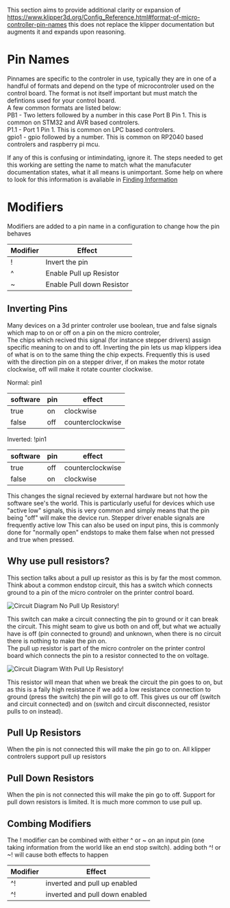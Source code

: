 This section aims to provide additional clarity or expansion of <https://www.klipper3d.org/Config_Reference.html#format-of-micro-controller-pin-names> this does not replace the klipper documentation but augments it and expands upon reasoning.
# Pin Names
Pinnames are specific to the controler in use, typically they are in one of a handful of formats  and depend on the type of microcontroler used on the control board. The format is not itself important but must match the defintions used for your control board.   
A few common formats are listed below:    
PB1 - Two letters followed by a number in this case Port B Pin 1. This is common on STM32 and AVR based controlers.   
P1.1 - Port 1 Pin 1. This is common on LPC based controlers.   
gpio1 - gpio followed by a number. This is common on RP2040 based controlers and raspberry pi mcu.   

If any of this is confusing or intimindating, ignore it. The steps needed to get this working are setting the name to match what the manufacuter documentation states, what it all means is unimportant.
Some help on where to look for this information is avaliable in [Finding Information](FindingInformation.md)

# Modifiers
Modifiers are added to a pin name in a configuration to change how the pin behaves

| Modifier | Effect | 
| ------------ | ------------ |
| ! | Invert the pin | 
| ^ | Enable Pull up Resistor |
| ~ | Enable Pull down Resistor |

## Inverting Pins
Many devices on a 3d printer controler use boolean, true and false signals which map to on or off on a pin on the micro controler,   
The chips which recived this signal  (for instance stepper drivers) assign specific meaning to on and to off. Inverting the pin lets us map klippers idea of what is on to the same thing the chip expects.
Frequently this is used with the direction pin on a stepper driver, if on makes the motor rotate clockwise, off will make it rotate counter clockwise.
   
Normal: pin1

| software | pin | effect |
| ------------ | ------------ | ------------ |
| true | on | clockwise |
| false | off | counterclockwise |

Inverted: !pin1

| software | pin | effect |
| ------------ | ------------ | ------------ |
| true | off | counterclockwise |
| false | on | clockwise |

This changes the signal recieved by external hardware but not how the software see's the world. This is particularly useful for devices which use "active low" signals, this is very common and simply means that the pin being "off" will make the device run. Stepper driver enable signals are frequently active low
This can also be used on input pins, this is commonly done for "normally open" endstops to make them false when not pressed and true when pressed.


## Why use pull resistors?
This section talks about a pull up resistor as this is by far the most common.      
Think about a common endstop circuit, this has a switch which connects ground to a pin of the micro controler on the printer control board.   

![Circuit Diagram No Pull Up Resistory!](Images/WithoutPullUp.svg "Circuit without pullup")   

This switch can make a circuit connecting the pin to ground or it can break the circuit.
This might seam to give us both on and off, but what we actually have is off (pin connected to ground) and unknown, when there is no circuit there is nothing to make the pin on.   
The pull up resistor is part of the micro controler on the printer control board which connects the pin to a resistor connected to the on voltage.    

![Circuit Diagram With Pull Up Resistory!](Images/WithPullUp.svg "Circuit with pullup")    

This resistor will mean that when we break the circuit the pin goes to on, but as this is a faily high resistance if we add a low resistance connection to ground (press the switch) the pin will go to off. This gives us our off (switch and circuit connected) and on (switch and circuit disconnected, resistor pulls to on instead).

## Pull Up Resistors
When the pin is not connected this will make the pin go to on.
All klipper controlers support pull up resistors

## Pull Down Resistors
When the pin is not connected this will make the pin go to off.
Support for pull down resistors is limited. It is much more common to use pull up.

## Combing Modifiers
The ! modifier can be combined with either ^ or ~ on an input pin (one taking information from the world like an end stop switch).
adding both ^! or ~! will cause both effects to happen

| Modifier | Effect | 
| ------------ | ------------ |
| ^! | inverted and pull up enabled |
| ^! | inverted and pull down enabled |